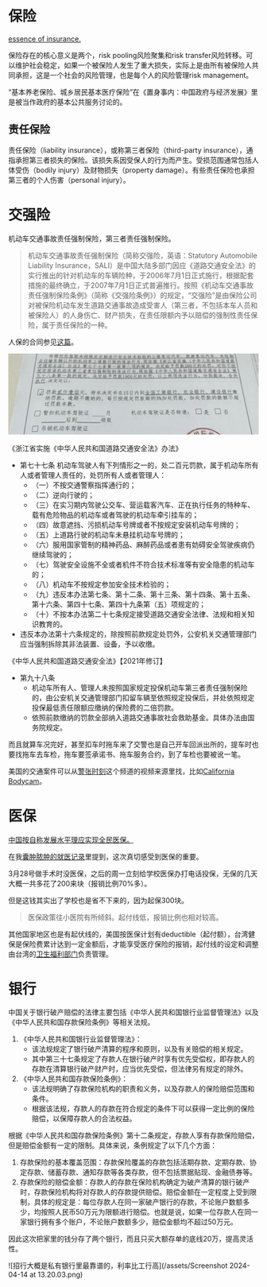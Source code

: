 <!-- ex_nolevel -->

# 保险
[essence of insurance.](https://saylordotorg.github.io/text_risk-management-for-enterprises-and-individuals/s10-02-nature-of-insurance.html)

保险存在的核心意义是两个，risk pooling风险聚集和risk transfer风险转移。可以维护社会稳定，如果一个被保险人发生了重大损失，实际上是由所有被保险人共同承担，这是一个社会的风险管理，也是每个人的风险管理risk management。

“基本养老保险、城乡居民基本医疗保险”在《置身事内：中国政府与经济发展》里是被当作政府的基本公共服务讨论的。

## 责任保险
责任保险（liability insurance），或称第三者保险（third-party insurance），通指承担第三者损失的保险。该损失系因受保人的行为而产生。受损范围通常包括人体受伤（bodily injury）及财物损失（property damage）。有些责任保险也承担第三者的个人伤害（personal injury）。

# 交强险
机动车交通事故责任强制保险，第三者责任强制保险。

>机动车交通事故责任强制保险（简称交强险，英语：Statutory Automobile Liability Insurance，SALI）是中国大陆多部门因应《道路交通安全法》的实行推出的针对机动车的车辆险种，于2006年7月1日正式施行，根据配套措施的最终确立，于2007年7月1日正式普遍推行。按照《机动车交通事故责任强制保险条例》（简称《交强险条例》）的规定，“交强险”是由保险公司对被保险机动车发生道路交通事故造成受害人（第三者，不包括本车人员和被保险人）的人身伤亡、财产损失，在责任限额内予以赔偿的强制性责任保险，属于责任保险的一种。

人保的合同参见[这篇](https://wiki.v2beach.cn/Hybrid/PICC.html)。

![xx公安局交通警察支队《公安交通管理行政处罚决定书》](/assets/IMG_5605.jpeg)

《浙江省实施《中华人民共和国道路交通安全法》办法》
- 第七十七条  机动车驾驶人有下列情形之一的，处二百元罚款，属于机动车所有人或者管理人责任的，处罚所有人或者管理人：  
	- （一）不按交通警察指挥通行的；
	- （二）逆向行驶的；
	- （三）在实习期内驾驶公交车、营运载客汽车、正在执行任务的特种车、载有危险物品的机动车或者驾驶的机动车牵引挂车的；
	- （四）故意遮挡、污损机动车号牌或者不按规定安装机动车号牌的；
	- （五）上道路行驶的机动车未悬挂机动车号牌的； 
	- （六）服用国家管制的精神药品、麻醉药品或者患有妨碍安全驾驶疾病仍继续驾驶的； 
	- （七）驾驶安全设施不全或者机件不符合技术标准等有安全隐患的机动车的；
	- （八）机动车不按规定参加安全技术检验的；
	- （九）违反本办法第七条、第十二条、第十三条、第十四条、第十五条、第十六条、第四十七条、第四十九条第（五）项规定的； 
	- （十）不按本办法第二十七条规定接受道路交通安全法律、法规和相关知识教育的。
- 违反本办法第十六条规定的，除按照前款规定处罚外，公安机关交通管理部门应当强制拆除其非法装置、设备，予以收缴。 

《中华人民共和国道路交通安全法》【2021年修订】
- 第九十八条
    - 机动车所有人、管理人未按照国家规定投保机动车第三者责任强制保险的，由公安机关交通管理部门扣留车辆至依照规定投保后，并处依照规定投保最低责任限额应缴纳的保险费的二倍罚款。
    - 依照前款缴纳的罚款全部纳入道路交通事故社会救助基金。具体办法由国务院规定。

而且就算车况完好，甚至扣车时拖车来了交警也是自己开车回派出所的，提车时也要找拖车去车检，拖车要签承诺书、拖车服务合约，到了车检也要被讹一笔。

美国的交通案件可以从[警张时刻](https://www.youtube.com/@jzsk)这个频道的视频来源里找，比如[California Bodycam](https://www.youtube.com/@CaliforniaBodycam)。

# 医保
[中国按自称发展水平理应实现全民医保。](https://www.youtube.com/watch?v=nkX_iRHZyNA)

在我[囊肿脓肿的就医记录](https://wiki.v2beach.cn/Tech/CystAbscess.html)里提到，这次真切感受到医保的重要。

3月28号做手术时没医保，之后的周一立刻给学校医保办打电话投保，无保的几天大概一共多花了200来块（报销比例70%多）。

但是这钱其实出了学校也是省不下来的，因为起保300块。

>医保政策往小医院有所倾斜。起付线低，报销比例也相对较高。

其他国家地区也是有起伏线的，美国按医保计划有deductible（起付额），台湾健保是保险费累计达到一定金额后，才能享受医疗保险的报销，起付线的设定和调整由台湾的[卫生福利部门](https://www.mohw.gov.tw)负责管理。

# 银行

中国关于银行破产赔偿的法律主要包括《中华人民共和国银行业监督管理法》以及《中华人民共和国存款保险条例》等相关法规。

1. 《中华人民共和国银行业监督管理法》：
    - 该法规规定了银行破产清算的程序和原则，以及有关赔偿的相关规定。
    - 其中第三十七条规定了存款人在银行破产时享有优先受偿权，即存款人的存款在清算银行破产财产时，应当优先受偿，但法律另有规定的除外。
2. 《中华人民共和国存款保险条例》：
    - 该法规明确了存款保险机构的职责和义务，以及存款人的保险赔偿范围和条件。
    - 根据该法规，存款人的存款在符合规定的条件下可以获得一定比例的保险赔偿，以保障存款人的合法权益。

根据《中华人民共和国存款保险条例》第十二条规定，存款人享有存款保险赔偿，但是赔偿金额有一定的限制。具体来说，条例规定了以下几个方面：

1. 存款保险的基本覆盖范围：存款保险覆盖的存款包括活期存款、定期存款、协定存款、储蓄存款、通知存款等各类存款，但不包括票据贴现、金融债券等。
2. 存款保险的赔偿金额：存款人的存款在保险机构确定为破产清算的银行破产时，存款保险机构将对存款人的存款提供赔偿。赔偿金额在一定程度上受到限制，具体的规定是：每位存款人在同一家破产银行的存款，不论账户数额多少，均按照人民币50万元为限额进行赔偿。也就是说，如果一位存款人在同一家银行拥有多个账户，不论账户数额多少，赔偿金额均不超过50万元。

因此这次把家里的钱分存了两个银行，而且只买大额存单的底线20万，提高灵活性。

![招行大概是私有银行里最靠谱的，利率比工行高](/assets/Screenshot 2024-04-14 at 13.20.03.png)